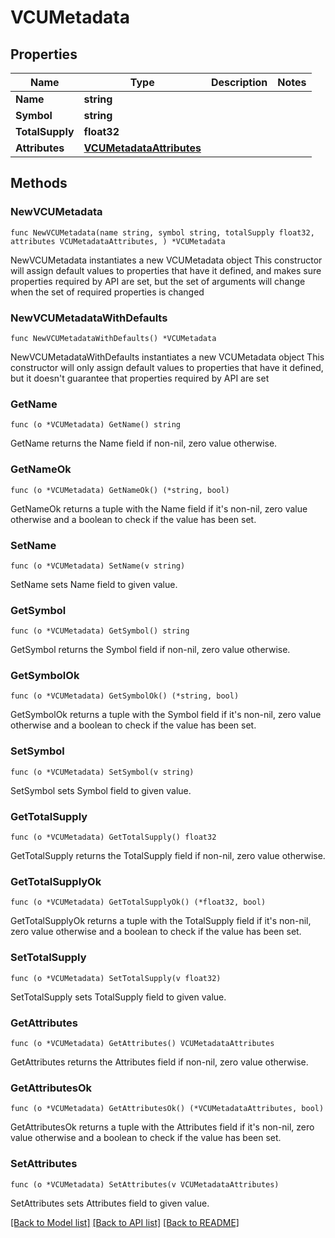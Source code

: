 # VCUMetadata

## Properties

Name | Type | Description | Notes
------------ | ------------- | ------------- | -------------
**Name** | **string** |  | 
**Symbol** | **string** |  | 
**TotalSupply** | **float32** |  | 
**Attributes** | [**VCUMetadataAttributes**](VCUMetadataAttributes.md) |  | 

## Methods

### NewVCUMetadata

`func NewVCUMetadata(name string, symbol string, totalSupply float32, attributes VCUMetadataAttributes, ) *VCUMetadata`

NewVCUMetadata instantiates a new VCUMetadata object
This constructor will assign default values to properties that have it defined,
and makes sure properties required by API are set, but the set of arguments
will change when the set of required properties is changed

### NewVCUMetadataWithDefaults

`func NewVCUMetadataWithDefaults() *VCUMetadata`

NewVCUMetadataWithDefaults instantiates a new VCUMetadata object
This constructor will only assign default values to properties that have it defined,
but it doesn't guarantee that properties required by API are set

### GetName

`func (o *VCUMetadata) GetName() string`

GetName returns the Name field if non-nil, zero value otherwise.

### GetNameOk

`func (o *VCUMetadata) GetNameOk() (*string, bool)`

GetNameOk returns a tuple with the Name field if it's non-nil, zero value otherwise
and a boolean to check if the value has been set.

### SetName

`func (o *VCUMetadata) SetName(v string)`

SetName sets Name field to given value.


### GetSymbol

`func (o *VCUMetadata) GetSymbol() string`

GetSymbol returns the Symbol field if non-nil, zero value otherwise.

### GetSymbolOk

`func (o *VCUMetadata) GetSymbolOk() (*string, bool)`

GetSymbolOk returns a tuple with the Symbol field if it's non-nil, zero value otherwise
and a boolean to check if the value has been set.

### SetSymbol

`func (o *VCUMetadata) SetSymbol(v string)`

SetSymbol sets Symbol field to given value.


### GetTotalSupply

`func (o *VCUMetadata) GetTotalSupply() float32`

GetTotalSupply returns the TotalSupply field if non-nil, zero value otherwise.

### GetTotalSupplyOk

`func (o *VCUMetadata) GetTotalSupplyOk() (*float32, bool)`

GetTotalSupplyOk returns a tuple with the TotalSupply field if it's non-nil, zero value otherwise
and a boolean to check if the value has been set.

### SetTotalSupply

`func (o *VCUMetadata) SetTotalSupply(v float32)`

SetTotalSupply sets TotalSupply field to given value.


### GetAttributes

`func (o *VCUMetadata) GetAttributes() VCUMetadataAttributes`

GetAttributes returns the Attributes field if non-nil, zero value otherwise.

### GetAttributesOk

`func (o *VCUMetadata) GetAttributesOk() (*VCUMetadataAttributes, bool)`

GetAttributesOk returns a tuple with the Attributes field if it's non-nil, zero value otherwise
and a boolean to check if the value has been set.

### SetAttributes

`func (o *VCUMetadata) SetAttributes(v VCUMetadataAttributes)`

SetAttributes sets Attributes field to given value.



[[Back to Model list]](../README.md#documentation-for-models) [[Back to API list]](../README.md#documentation-for-api-endpoints) [[Back to README]](../README.md)


